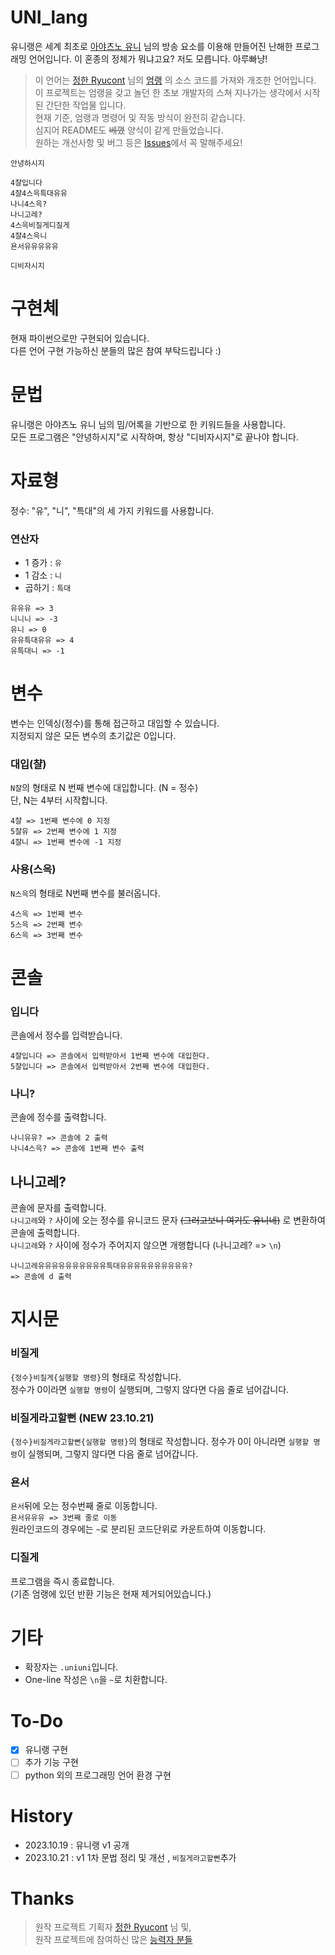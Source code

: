 # UNI_lang
유니랭은 세계 최초로 [아야츠노 유니](https://www.youtube.com/@ayatsunoyuni) 님의 방송 요소를 이용해 만들어진 난해한 프로그래밍 언어입니다.
이 혼종의 정체가 뭐냐고요? 저도 모릅니다. 아루빠냥!

>이 언어는  [정한 Ryucont](https://github.com/rycont) 님의 [엄랭](https://github.com/rycont/umjunsik-lang) 의 소스 코드를 가져와 개조한 언어입니다.  
>이 프로젝트는 엄랭을 갖고 놀던 한 초보 개발자의 스쳐 지나가는 생각에서 시작 된 간단한 작업물 입니다.  
>현재 기준, 엄랭과 명령어 및 작동 방식이 완전히 같습니다.  
>심지어 README도 ~~베꼈~~ 양식이 같게 만들었습니다.  
>원하는 개선사항 및 버그 등은 [Issues](https://github.com/Hyang-Dian/UNI_lang/issues)에서 꼭 말해주세요!  

```
안녕하시지

4챨입니다
4챨4스윽특대유유
나니4스윽?
나니고레?
4스윽비질게디질게
4챨4스윽니
욘서유유유유유

디비자시지
```

# 구현체
현재 파이썬으로만 구현되어 있습니다.  
다른 언어 구현 가능하신 분들의 많은 참여 부탁드립니다 :)


# 문법
유니랭은 아야츠노 유니 님의 밈/어록을 기반으로 한 키워드들을 사용합니다.  
모든 프로그램은 "안녕하시지"로 시작하며, 항상 "디비자시지"로 끝나야 합니다.

# 자료형
정수: "유", "니", "특대"의 세 가지 키워드를 사용합니다.  
### 연산자

 - 1 증가 : `유`
 - 1 감소 : `니`
 - 곱하기 : `특대`
```
유유유 => 3
니니니 => -3
유니 => 0
유유특대유유 => 4
유특대니 => -1
```

# 변수
변수는 인덱싱(정수)를 통해 접근하고 대입할 수 있습니다.  
지정되지 않은 모든 변수의 초기값은 0입니다.
### 대입(챨)
`N챨`의  형태로 N 번째 변수에 대입합니다. (N = 정수)  
단, N는 4부터 시작합니다.
```
4챨 => 1번째 변수에 0 지정
5챨유 => 2번째 변수에 1 지정
4챨니 => 1번째 변수에 -1 지정
```
### 사용(스윽)
`N스윽`의 형태로 N번째 변수를 불러옵니다.
```
4스윽 => 1번째 변수
5스윽 => 2번째 변수
6스윽 => 3번째 변수
```
# 콘솔
### 입니다
콘솔에서 정수를 입력받습니다.
```
4챨입니다 => 콘솔에서 입력받아서 1번째 변수에 대입한다.
5챨입니다 => 콘솔에서 입력받아서 2번째 변수에 대입한다.
```
### 나니?
콘솔에 정수를 출력합니다.
```
나니유유? => 콘솔에 2 출력
나니4스윽? => 콘솔에 1번째 변수 출력
```
## 나니고레?
콘솔에 문자를 출력합니다.   
`나니고레`와 `?` 사이에 오는 정수를 유니코드 문자 ~~(그러고보니 여기도 유니네)~~ 로 변환하여 콘솔에 출력합니다.  
`나니고레`와 `?` 사이에 정수가 주어지지 않으면 개행합니다 (나니고레? => `\n`)
```
나니고레유유유유유유유유유유특대유유유유유유유유유유?
=> 콘솔에 d 출력
```
# 지시문
### 비질게
`{정수}비질게{실행할 명령}`의 형태로 작성합니다.  
정수가 0이라면 `실행할 명령`이 실행되며, 그렇지 않다면 다음 줄로 넘어갑니다.
### 비질게라고할뻔 (NEW 23.10.21)
`{정수}비질게라고할뻔{실행할 명령}`의 형태로 작성합니다.
정수가 0이 아니라면 `실행할 명령`이 실행되며, 그렇지 않다면 다음 줄로 넘어갑니다.
### 욘서
`욘서`뒤에 오는 정수번째 줄로 이동합니다.  
`욘서유유유 => 3번째 줄로 이동`   
원라인코드의 경우에는 `~`로 분리된 코드단위로 카운트하여 이동합니다.
### 디질게
프로그램을 즉시 종료합니다.   
(기존 엄랭에 있던 반환 기능은 현재 제거되어있습니다.)
# 기타

 - 확장자는 `.uniuni`입니다.
 - One-line 작성은 `\n`을 `~`로 치환합니다.
# To-Do
 - [x] 유니랭 구현
 - [ ] 추가 기능 구현
 - [ ] python 외의 프로그래밍 언어 환경 구현
# History
 - 2023.10.19 : 유니랭 v1 공개
 - 2023.10.21 : v1 1차 문법 정리 및 개선 , `비질게라고할뻔`추가

# Thanks 
> 원작 프로젝트 기획자 [정한 Ryucont](https://github.com/rycont) 님 및,  
> 원작 프로젝트에 참여하신 많은 [능력자 분들](https://github.com/rycont/umjunsik-lang/blob/master/README.md#contributors-)
